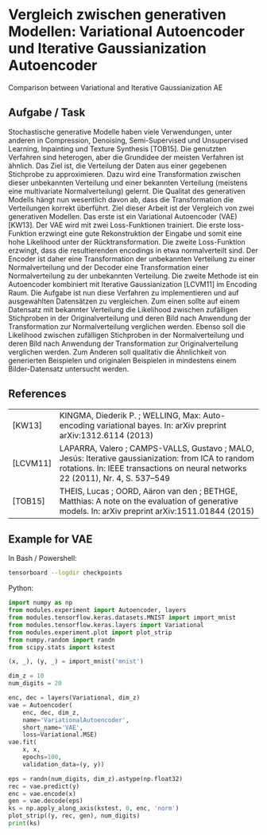 # Vergleich zwischen generativen Modellen: Variational Autoencoder und Iterative Gaussianization Autoencoder
Comparison between Variational and Iterative Gaussianization AE

## Aufgabe / Task
Stochastische generative Modelle haben viele Verwendungen, unter anderen in Compression, Denoising,
Semi-Supervised und Unsupervised Learning, Inpainting und Texture Synthesis [TOB15].
Die genutzten Verfahren sind heterogen, aber die Grundidee der meisten Verfahren ist ähnlich. Das Ziel
ist, die Verteilung der Daten aus einer gegebenen Stichprobe zu approximieren. Dazu wird eine Transformation zwischen dieser unbekannten Verteilung und einer bekannten Verteilung (meistens eine multivariate Normalverteilung) gelernt. Die Qualitat des generativen Modells hängt nun wesentlich davon ab, dass
die Transformation die Verteilungen korrekt überführt.
Ziel dieser Arbeit ist der Vergleich von zwei generativen Modellen. Das erste ist ein Variational Autoencoder (VAE) [KW13]. Der VAE wird mit zwei Loss-Funktionen trainiert. Die erste loss-Funktion erzwingt
eine gute Rekonstruktion der Eingabe und somit eine hohe Likelihood unter der Rücktransformation. Die
zweite Loss-Funktion erzwingt, dass die resultierenden encodings in etwa normalverteilt sind. Der Encoder ist daher eine Transformation der unbekannten Verteilung zu einer Normalverteilung und der Decoder eine Transformation einer Normalverteilung zu der unbekannten Verteilung.
Die zweite Methode ist ein Autoencoder kombiniert mit Iterative Gaussianization [LCVM11] im Encoding Raum.
Die Aufgabe ist nun diese Verfahren zu implementieren und auf ausgewahlten Datensätzen zu vergleichen.
Zum einen sollte auf einem Datensatz mit bekannter Verteilung die Likelihood zwischen zufälligen Stichproben in der Originalverteilung und deren Bild nach Anwendung der Transformation zur Normalverteilung
verglichen werden. Ebenso soll die Likelihood zwischen zufälligen Stichproben in der Normalverteilung
und deren Bild nach Anwendung der Transformation zur Originalverteilung verglichen werden.
Zum Anderen soll qualitativ die Ähnlichkeit von generierten Beispielen und originalen Beispielen in
mindestens einem Bilder-Datensatz untersucht werden.

## References

| | |
| --- | --- |
| [KW13] | KINGMA, Diederik P. ; WELLING, Max: Auto-encoding variational bayes. In: arXiv preprint arXiv:1312.6114 (2013)
| [LCVM11] | LAPARRA, Valero ; CAMPS-VALLS, Gustavo ; MALO, Jesús: Iterative gaussianization: from ICA to random rotations. In: IEEE transactions on neural networks 22 (2011), Nr. 4, S. 537–549
| [TOB15] | THEIS, Lucas ; OORD, Aäron van den ; BETHGE, Matthias: A note on the evaluation of generative models. In: arXiv preprint arXiv:1511.01844 (2015)

## Example for VAE

In Bash / Powershell:
```bash
tensorboard --logdir checkpoints
```
Python:
```python
import numpy as np
from modules.experiment import Autoencoder, layers
from modules.tensorflow.keras.datasets.MNIST import import_mnist
from modules.tensorflow.keras.layers import Variational
from modules.experiment.plot import plot_strip
from numpy.random import randn
from scipy.stats import kstest

(x, _), (y, _) = import_mnist('mnist')

dim_z = 10
num_digits = 20

enc, dec = layers(Variational, dim_z)
vae = Autoencoder(
    enc, dec, dim_z,
    name='VariationalAutoencoder',
    short_name='VAE',
    loss=Variational.MSE)
vae.fit(
    x, x,
    epochs=100,
    validation_data=(y, y))

eps = randn(num_digits, dim_z).astype(np.float32)
rec = vae.predict(y)
enc = vae.encode(x)
gen = vae.decode(eps)
ks = np.apply_along_axis(kstest, 0, enc, 'norm')
plot_strip((y, rec, gen), num_digits)
print(ks)
```
